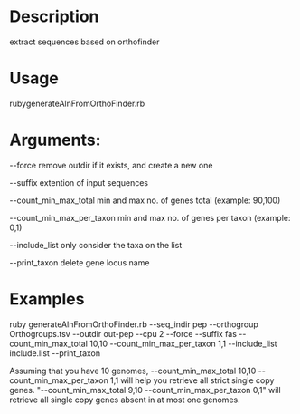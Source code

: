 # Description
extract sequences based on orthofinder

# Usage
rubygenerateAlnFromOrthoFinder.rb 


# Arguments:

--force	remove outdir if it exists, and create a new one

--suffix	extention of input sequences

--count_min_max_total	min and max no. of genes total (example: 90,100)

--count_min_max_per_taxon	min and max no. of genes per taxon (example: 0,1)

--include_list only consider the taxa on the list

--print_taxon	delete gene locus name


# Examples
ruby generateAlnFromOrthoFinder.rb --seq_indir pep --orthogroup Orthogroups.tsv --outdir out-pep --cpu 2 --force --suffix fas --count_min_max_total 10,10 --count_min_max_per_taxon 1,1 --include_list include.list --print_taxon 


Assuming that you have 10 genomes, --count_min_max_total 10,10 --count_min_max_per_taxon 1,1 will help you retrieve all strict single copy genes. "--count_min_max_total 9,10 --count_min_max_per_taxon 0,1" will retrieve all single copy genes absent in at most one genomes.
